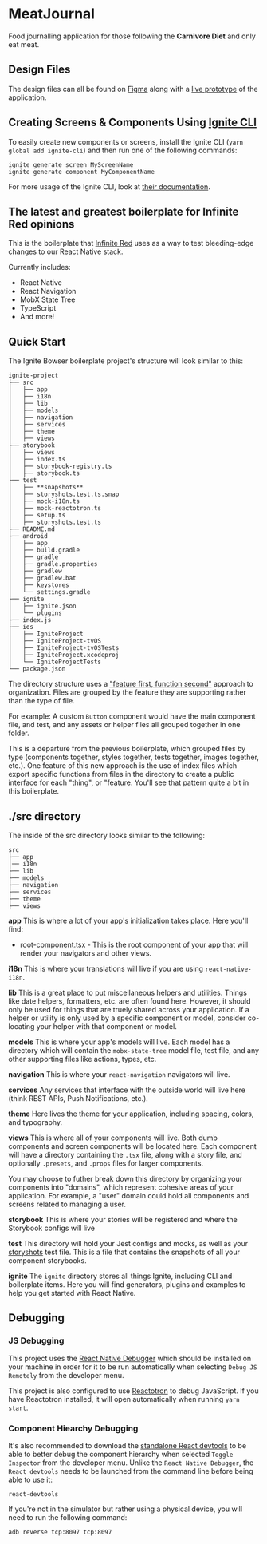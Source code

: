 # MeatJournal

Food journalling application for those following the **Carnivore Diet** and only eat meat.

## Design Files

The design files can all be found on [Figma](https://www.figma.com/file/FuctAJdJ15WcqL0vw7wdYM5U/Meat-Journal?node-id=0%3A1) along with a [live prototype](https://www.figma.com/proto/FuctAJdJ15WcqL0vw7wdYM5U/Meat-Journal?node-id=1%3A3&scaling=scale-down) of the application.

## Creating Screens & Components Using [Ignite CLI](https://github.com/infinitered/ignite)

To easily create new components or screens, install the Ignite CLI (`yarn global add ignite-cli`) and then run one of the following commands:

```
ignite generate screen MyScreenName
ignite generate component MyComponentName
```

For more usage of the Ignite CLI, look at [their documentation](https://github.com/infinitered/ignite/tree/master/docs).

## The latest and greatest boilerplate for Infinite Red opinions

This is the boilerplate that [Infinite Red](https://infinite.red) uses as a way to test bleeding-edge changes to our React Native stack.

Currently includes:

* React Native
* React Navigation
* MobX State Tree
* TypeScript
* And more!

## Quick Start

The Ignite Bowser boilerplate project's structure will look similar to this:

```
ignite-project
├── src
│   ├── app
│   ├── i18n
│   ├── lib
│   ├── models
│   ├── navigation
│   ├── services
│   ├── theme
│   ├── views
├── storybook
│   ├── views
│   ├── index.ts
│   ├── storybook-registry.ts
│   ├── storybook.ts
├── test
│   ├── **snapshots**
│   ├── storyshots.test.ts.snap
│   ├── mock-i18n.ts
│   ├── mock-reactotron.ts
│   ├── setup.ts
│   ├── storyshots.test.ts
├── README.md
├── android
│   ├── app
│   ├── build.gradle
│   ├── gradle
│   ├── gradle.properties
│   ├── gradlew
│   ├── gradlew.bat
│   ├── keystores
│   └── settings.gradle
├── ignite
│   ├── ignite.json
│   └── plugins
├── index.js
├── ios
│   ├── IgniteProject
│   ├── IgniteProject-tvOS
│   ├── IgniteProject-tvOSTests
│   ├── IgniteProject.xcodeproj
│   └── IgniteProjectTests
└── package.json
```

The directory structure uses a ["feature first, function second"](https://alligator.io/react/index-js-public-interfaces/) approach to organization. Files are grouped by the feature they are supporting rather than the type of file.

For example: A custom `Button` component would have the main component file, and test, and any assets or helper files all grouped together in one folder.

This is a departure from the previous boilerplate, which grouped files by type (components together, styles together, tests together, images together, etc.). One feature of this new approach is the use of index files which export specific functions from files in the directory to create a public interface for each "thing", or "feature. You'll see that pattern quite a bit in this boilerplate.

## ./src directory

The inside of the src directory looks similar to the following:

```
src
├── app
│── i18n
├── lib
├── models
├── navigation
├── services
├── theme
├── views
```

**app**
This is where a lot of your app's initialization takes place. Here you'll find:

* root-component.tsx - This is the root component of your app that will render your navigators and other views.

**i18n**
This is where your translations will live if you are using `react-native-i18n`.

**lib**
This is a great place to put miscellaneous helpers and utilities. Things like date helpers, formatters, etc. are often found here. However, it should only be used for things that are truely shared across your application. If a helper or utility is only used by a specific component or model, consider co-locating your helper with that component or model.

**models**
This is where your app's models will live. Each model has a directory which will contain the `mobx-state-tree` model file, test file, and any other supporting files like actions, types, etc.

**navigation**
This is where your `react-navigation` navigators will live.

**services**
Any services that interface with the outside world will live here (think REST APIs, Push Notifications, etc.).

**theme**
Here lives the theme for your application, including spacing, colors, and typography.

**views**
This is where all of your components will live. Both dumb components and screen components will be located here. Each component will have a directory containing the `.tsx` file, along with a story file, and optionally `.presets`, and `.props` files for larger components.

You may choose to futher break down this directory by organizing your components into "domains", which represent cohesive areas of your application. For example, a "user" domain could hold all components and screens related to managing a user.

**storybook**
This is where your stories will be registered and where the Storybook configs will live

**test**
This directory will hold your Jest configs and mocks, as well as your [storyshots](https://github.com/storybooks/storybook/tree/master/addons/storyshots) test file. This is a file that contains the snapshots of all your component storybooks.

**ignite**
The `ignite` directory stores all things Ignite, including CLI and boilerplate items. Here you will find generators, plugins and examples to help you get started with React Native.

## Debugging

### JS Debugging

This project uses the [React Native Debugger](https://github.com/jhen0409/react-native-debugger) which should be installed on your machine in order for it to be run automatically when selecting `Debug JS Remotely` from the developer menu.

This project is also configured to use [Reactotron](https://github.com/infinitered/reactotron) to debug JavaScript. If you have Reactotron installed, it will open automatically when running `yarn start`.

### Component Hiearchy Debugging

It's also recommended to download the [standalone React devtools](https://github.com/facebook/react-devtools/tree/master/packages/react-devtools) to be able to better debug the component hierarchy when selected `Toggle Inspector` from the developer menu. Unlike the `React Native Debugger`, the `React devtools` needs to be launched from the command line before being able to use it:

```
react-devtools
```

If you're not in the simulator but rather using a physical device, you will need to run the following command:

```
adb reverse tcp:8097 tcp:8097
```
